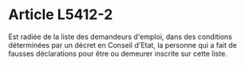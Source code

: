 # Article L5412-2

Est radiée de la liste des demandeurs d'emploi, dans des conditions déterminées par un décret en Conseil d'Etat, la personne qui a fait de fausses déclarations pour être ou demeurer inscrite sur cette liste.